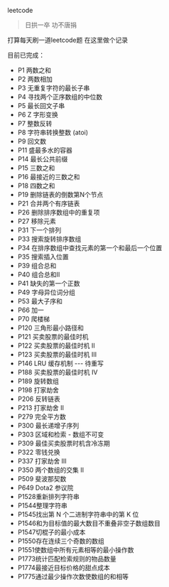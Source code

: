 leetcode

> 日拱一卒 功不唐捐

打算每天刷一道leetcode题 在这里做个记录

目前已完成：

* P1   两数之和
* P2   两数相加
* P3   无重复字符的最长子串
* P4   寻找两个正序数组的中位数
* P5   最长回文子串
* P6   Z 字形变换
* P7   整数反转
* P8   字符串转换整数 (atoi)
* P9   回文数
* P11  盛最多水的容器  
* P14  最长公共前缀
* P15  三数之和
* P16  最接近的三数之和
* P18  四数之和
* P19  删除链表的倒数第N个节点
* P21  合并两个有序链表
* P26  删除排序数组中的重复项
* P27  移除元素
* P31  下一个排列
* P33  搜索旋转排序数组
* P34  在排序数组中查找元素的第一个和最后一个位置
* P35  搜索插入位置
* P39  组合总和
* P40  组合总和II
* P41  缺失的第一个正数
* P49  字母异位词分组
* P53  最大子序和  
* P66  加一
* P70  爬楼梯 
* P120 三角形最小路径和
* P121 买卖股票的最佳时机
* P122 买卖股票的最佳时机 II
* P123 买卖股票的最佳时机 III
* P146 LRU 缓存机制  --- 待重写
* P188 买卖股票的最佳时机 IV  
* P189 旋转数组
* P198 打家劫舍
* P206 反转链表
* P213 打家劫舍 II
* P279 完全平方数
* P300 最长递增子序列
* P303 区域和检索 - 数组不可变
* P309 最佳买卖股票时机含冷冻期
* P322 零钱兑换
* P337 打家劫舍 III
* P350 两个数组的交集 II
* P509 斐波那契数
* P649 Dota2 参议院
* P1528重新排列字符串 
* P1544整理字符串 
* P1545找出第 N 个二进制字符串中的第 K 位
* P1546和为目标值的最大数目不重叠非空子数组数目 
* P1547切棍子的最小成本
* P1550存在连续三个奇数的数组 
* P1551使数组中所有元素相等的最小操作数  
* P1773统计匹配检索规则的物品数量
* P1774最接近目标价格的甜点成本
* P1775通过最少操作次数使数组的和相等
